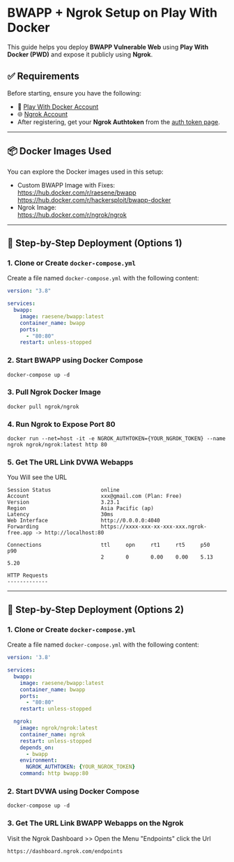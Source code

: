 # BWAPP + Ngrok Setup on Play With Docker

This guide helps you deploy **BWAPP Vulnerable Web** using **Play With Docker (PWD)** and expose it publicly using **Ngrok**.

## ✅ Requirements

Before starting, ensure you have the following:

- 🐳 [Play With Docker Account](https://labs.play-with-docker.com/)
- 🌐 [Ngrok Account](https://dashboard.ngrok.com/endpoints)  
- After registering, get your **Ngrok Authtoken** from the [auth token page](https://dashboard.ngrok.com/get-started/setup).

---

## 📦 Docker Images Used

You can explore the Docker images used in this setup:

- Custom BWAPP Image with Fixes:  
  https://hub.docker.com/r/raesene/bwapp
  https://hub.docker.com/r/hackersploit/bwapp-docker
- Ngrok Image:  
  https://hub.docker.com/r/ngrok/ngrok

---

## 🚀 Step-by-Step Deployment (Options 1)

### 1. Clone or Create `docker-compose.yml`

Create a file named `docker-compose.yml` with the following content:

```yaml
version: "3.8"

services:
  bwapp:
    image: raesene/bwapp:latest
    container_name: bwapp
    ports:
      - "80:80"
    restart: unless-stopped
```
### 2. Start BWAPP using Docker Compose
```
docker-compose up -d
```
### 3. Pull Ngrok Docker Image
```
docker pull ngrok/ngrok
```
### 4. Run Ngrok to Expose Port 80
```
docker run --net=host -it -e NGROK_AUTHTOKEN={YOUR_NGROK_TOKEN} --name ngrok ngrok/ngrok:latest http 80
```
### 5. Get The URL Link DVWA Webapps
You Will see the URL
```
Session Status                online                                                                  
Account                       xxx@gmail.com (Plan: Free)                                        
Version                       3.23.1                                                                  
Region                        Asia Pacific (ap)                                                       
Latency                       30ms                                                                    
Web Interface                 http://0.0.0.0:4040                                                     
Forwarding                    https://xxxx-xxx-xx-xxx-xxx.ngrok-free.app -> http://localhost:80       
                                                                                                      
Connections                   ttl     opn     rt1     rt5     p50     p90                             
                              2       0       0.00    0.00    5.13    5.20                            
                                                                                                      
HTTP Requests                                                                                         
-------------
```
---

## 🚀 Step-by-Step Deployment (Options 2)

### 1. Clone or Create `docker-compose.yml`

Create a file named `docker-compose.yml` with the following content:

```yaml
version: '3.8'

services:
  bwapp:
    image: raesene/bwapp:latest
    container_name: bwapp
    ports:
      - "80:80"
    restart: unless-stopped

  ngrok:
    image: ngrok/ngrok:latest
    container_name: ngrok
    restart: unless-stopped
    depends_on:
      - bwapp
    environment:
      NGROK_AUTHTOKEN: {YOUR_NGROK_TOKEN}
    command: http bwapp:80

```
### 2. Start DVWA using Docker Compose
```
docker-compose up -d
```
### 3. Get The URL Link BWAPP Webapps on the Ngrok
Visit the Ngrok Dashboard >> Open the Menu "Endpoints" click the Url
```
https://dashboard.ngrok.com/endpoints
```
